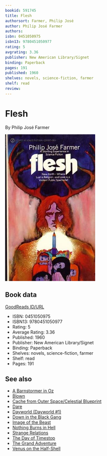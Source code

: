 ```yaml
---
bookid: 591745
title: Flesh
authorsort: Farmer, Philip José
author: Philip José Farmer
authors: 
isbn: 0451050975
isbn13: 9780451050977
rating: 5
avgrating: 3.36
publisher: New American Library/Signet
binding: Paperback
pages: 191
published: 1960
shelves: novels, science-fiction, farmer
shelf: read
review: 
---
```


# Flesh

By Philip José Farmer

![](../../assets/bookcovers/1222057642l/591745.jpg)

## Book data

[GoodReads ID/URL](https://www.goodreads.com/book/show/591745)

- ISBN: 0451050975
- ISBN13: 9780451050977
- Rating: 5
- Average Rating: 3.36
- Published: 1960
- Publisher: New American Library/Signet
- Binding: Paperback
- Shelves: novels, science-fiction, farmer
- Shelf: read
- Pages: 191


## See also

- [A Barnstormer in Oz](A_Barnstormer_in_Oz.md)
- [Blown](Blown.md)
- [Cache from Outer Space/Celestial Blueprint](Cache_from_Outer_Space-Celestial_Blueprint.md)
- [Dare](Dare.md)
- [Dayworld (Dayworld #1)](Dayworld_Dayworld_1.md)
- [Down in the Black Gang](Down_in_the_Black_Gang.md)
- [Image of the Beast](Image_of_the_Beast.md)
- [Nothing Burns in Hell](Nothing_Burns_in_Hell.md)
- [Strange Relations](Strange_Relations.md)
- [The Day of Timestop](The_Day_of_Timestop.md)
- [The Grand Adventure](The_Grand_Adventure.md)
- [Venus on the Half-Shell](Venus_on_the_Half-Shell.md)
